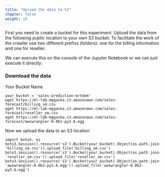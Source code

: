 ```yaml
---
title: "Upload the data to S3"
chapter: false
weight: 10 
---
```


First you need to create a bucket for this experiment. Upload the data from the following public location to your own S3 bucket. To facilitate the work of the crawler use two different prefixs (folders): one for the billing information and one for reseller.

We can execute this on the console of the Jupyter Notebook or we can just execute it directly:

### Download the data
Your Bucket Name
```
your_bucket = 'sales-prediction-mrtdom'
wget https://ml-lab-mggaska.s3.amazonaws.com/sales-forecast/billing_sm.csv
wget https://ml-lab-mggaska.s3.amazonaws.com/sales-forecast/reseller_sm.csv
wget https://ml-lab-mggaska.s3.amazonaws.com/sales-forecast/awswrangler-0.0b2-py3.6.egg
```

Now we upload the data to an S3 location
```
import boto3, os
boto3.Session().resource('s3').Bucket(your_bucket).Object(os.path.join('billing', 'billing_sm.csv')).upload_file('billing_sm.csv')
boto3.Session().resource('s3').Bucket(your_bucket).Object(os.path.join('reseller', 'reseller_sm.csv')).upload_file('reseller_sm.csv')
boto3.Session().resource('s3').Bucket(your_bucket).Object(os.path.join('python', 'awswrangler-0.0b2-py3.6.egg')).upload_file('awswrangler-0.0b2-py3.6.egg')
```



